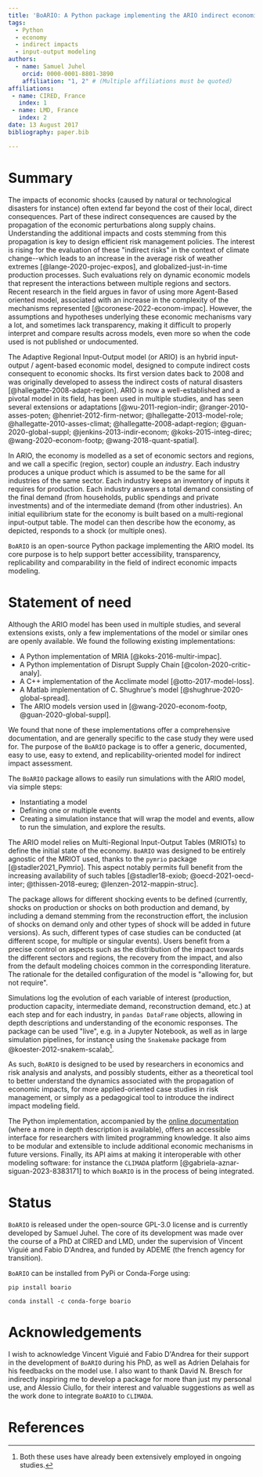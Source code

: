 ```yaml
---
title: 'BoARIO: A Python package implementing the ARIO indirect economic cost model'
tags:
  - Python
  - economy
  - indirect impacts
  - input-output modeling
authors:
  - name: Samuel Juhel
    orcid: 0000-0001-8801-3890
    affiliation: "1, 2" # (Multiple affiliations must be quoted)
affiliations:
 - name: CIRED, France
   index: 1
 - name: LMD, France
   index: 2
date: 13 August 2017
bibliography: paper.bib

---
```


# Summary

The impacts of economic shocks (caused by natural or technological disasters for
instance) often extend far beyond the cost of their local, direct consequences.
Part of these indirect consequences are caused by the propagation of the economic perturbations along supply chains.
Understanding the additional impacts and costs stemming from this propagation is
key to design efficient risk management policies. The interest is rising for the
evaluation of these "indirect risks" in the context of climate change--which
leads to an increase in the average risk of weather extremes
[@lange-2020-projec-expos], and globalized-just-in-time production processes.
Such evaluations rely on dynamic economic models that represent the interactions
between multiple regions and sectors. Recent research in the field argues in
favor of using more Agent-Based oriented model, associated with an increase in
the complexity of the mechanisms represented [@coronese-2022-econom-impac].
However, the assumptions and hypotheses underlying these economic mechanisms
vary a lot, and sometimes lack transparency, making it difficult to properly
interpret and compare results across models, even more so when the code used is
not published or undocumented.

The Adaptive Regional Input-Output model (or ARIO) is an hybrid input-output /
agent-based economic model, designed to compute indirect costs consequent to
economic shocks. Its first version dates back to 2008 and was originally
developed to assess the indirect costs of natural disasters
[@hallegatte-2008-adapt-region]. ARIO is now a well-established and a pivotal
model in its field, has been used in multiple studies, and has seen several
extensions or adaptations [@wu-2011-region-indir; @ranger-2010-asses-poten;
@henriet-2012-firm-networ; @hallegatte-2013-model-role;
@hallegatte-2010-asses-climat; @hallegatte-2008-adapt-region;
@guan-2020-global-suppl; @jenkins-2013-indir-econom; @koks-2015-integ-direc;
@wang-2020-econom-footp; @wang-2018-quant-spatial].

In ARIO, the economy is modelled as a set of economic sectors and regions, and
we call a specific (region, sector) couple an *industry*. Each industry produces
a unique product which is assumed to be the same for all industries of the same
sector. Each industry keeps an inventory of inputs it requires for production.
Each industry answers a total demand consisting of the final demand (from
households, public spendings and private investments) and of the intermediate
demand (from other industries). An initial equilibrium state for the economy is
built based on a multi-regional input-output table. The model can then describe
how the economy, as depicted, responds to a shock (or multiple ones).

`BoARIO` is an open-source Python package implementing the ARIO model. Its core
purpose is to help support better accessibility, transparency, replicability and
comparability in the field of indirect economic impacts modeling.

# Statement of need

Although the ARIO model has been used in multiple studies, and several extensions
exists, only a few implementations of the model or similar ones are openly available.
We found the following existing implementations:

   - A Python implementation of MRIA [@koks-2016-multir-impac].
   - A Python implementation of Disrupt Supply Chain [@colon-2020-critic-analy].
   - A C++ implementation of the Acclimate model [@otto-2017-model-loss].
   - A Matlab implementation of C. Shughrue's model [@shughrue-2020-global-spread].
   - The ARIO models version used in [@wang-2020-econom-footp, @guan-2020-global-suppl].

We found that none of these implementations offer a comprehensive documentation, and are generally
specific to the case study they were used for. The purpose of the `BoARIO` package is to offer
a generic, documented, easy to use, easy to extend, and replicability-oriented model for indirect impact assessment.

The `BoARIO` package allows to easily run simulations with the ARIO model, via
simple steps:

   - Instantiating a model
   - Defining one or multiple events
   - Creating a simulation instance that will wrap the model and events, allow to run the simulation, and explore the results.

The ARIO model relies on Multi-Regional Input-Output Tables (MRIOTs) to define
the initial state of the economy. `BoARIO` was designed to be entirely agnostic
of the MRIOT used, thanks to the `pymrio` package [@stadler2021_Pymrio]. This
aspect notably permits full benefit from the increasing availability of such tables [@stadler18-exiob; @oecd-2021-oecd-inter;
@thissen-2018-eureg; @lenzen-2012-mappin-struc].

The package allows for different shocking events to be defined (currently,
shocks on production or shocks on both production and demand, by including a
demand stemming from the reconstruction effort, the inclusion of shocks on demand only
and other types of shock will be added in future versions).
As such, different types of case studies can be conducted (at different scope, for
multiple or singular events). Users benefit from a precise control on aspects
such as the distribution of the impact towards the different sectors and
regions, the recovery from the impact, and also from the default
modeling choices common in the corresponding literature. The rationale for the detailed
configuration of the model is "allowing for, but not require".

Simulations log the evolution of each variable of interest (production,
production capacity, intermediate demand, reconstruction demand, etc.) at each
step and for each industry, in `pandas DataFrame` objects, allowing in depth
descriptions and understanding of the economic responses. The package can be
used "live", e.g. in a Jupyter Notebook, as well as in large simulation
pipelines, for instance using the `Snakemake` package from @koester-2012-snakem-scalab[^1].

[^1]: Both these uses have already been extensively employed in ongoing studies.

As such, `BoARIO` is designed to be used by researchers in economics and risk
analysis and analysts, and possibly students, either as a theoretical tool to
better understand the dynamics associated with the propagation of economic
impacts, for more applied-oriented case studies in risk management, or simply as
a pedagogical tool to introduce the indirect impact modeling field.

The Python implementation, accompanied by the [online
documentation](https://spjuhel.github.io/BoARIO/) (where a more in depth
description is available), offers an accessible interface for researchers with
limited programming knowledge. It also aims to be modular and extensible to
include additional economic mechanisms in future versions. Finally, its API aims
at making it interoperable with other modeling software: for instance the `CLIMADA`
platform [@gabriela-aznar-siguan-2023-8383171] to which `BoARIO` is in the
process of being integrated.

# Status

`BoARIO` is released under the open-source GPL-3.0 license and is currently
developed by Samuel Juhel. The core of its development was made over the course
of a PhD at CIRED and LMD, under the supervision of Vincent Viguié and Fabio
D'Andrea, and funded by ADEME (the french agency for transition).

`BoARIO` can be installed from PyPi or Conda-Forge using:

    pip install boario

    conda install -c conda-forge boario

# Acknowledgements

I wish to acknowledge Vincent Viguié and Fabio D'Andrea for their support in the
development of `BoARIO` during his PhD, as well as Adrien Delahais for his
feedbacks on the model use. I also want to thank David N. Bresch for indirectly
inspiring me to develop a package for more than just my personal use, and
Alessio Ciullo, for their interest and valuable suggestions as well as
the work done to integrate `BoARIO` to `CLIMADA`.

# References
